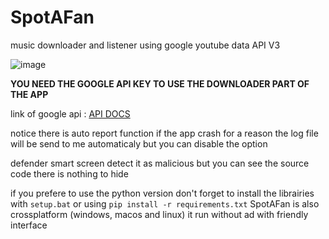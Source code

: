 # SpotAFan




music downloader and listener using google youtube data API V3 


![image](https://github.com/user-attachments/assets/2f61f9f1-67f2-42ed-8082-cbc4f27e4964)


**YOU NEED THE GOOGLE API KEY TO USE THE DOWNLOADER PART OF THE APP**

link of google api : [API DOCS](https://developers.google.com/youtube/v3)

notice there is auto report function if the app crash for a reason the log file will be send to me automaticaly but you can disable the option 

defender smart screen detect it as malicious but you can see the source code there is nothing to hide

if you prefere to use the python version don't forget to install the librairies with 
```setup.bat``` or using ```pip install -r requirements.txt```
SpotAFan is also crossplatform (windows, macos and linux) it run without ad with friendly interface
